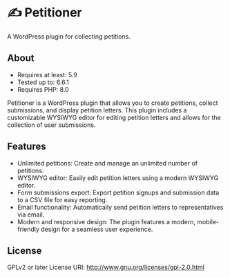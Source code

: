 # ✍️ Petitioner
A WordPress plugin for collecting petitions.

## About
- Requires at least: 5.9
- Tested up to: 6.6.1
- Requires PHP: 8.0

Petitioner is a WordPress plugin that allows you to create petitions, collect submissions, and display petition letters. This plugin includes a customizable WYSIWYG editor for editing petition letters and allows for the collection of user submissions.

## Features
- Unlimited petitions: Create and manage an unlimited number of petitions.
- WYSIWYG editor: Easily edit petition letters using a modern WYSIWYG editor.
- Form submissions export: Export petition signups and submission data to a CSV file for easy reporting.
- Email functionality: Automatically send petition letters to representatives via email.
- Modern and responsive design: The plugin features a modern, mobile-friendly design for a seamless user experience.

## License
GPLv2 or later 
License URI: http://www.gnu.org/licenses/gpl-2.0.html